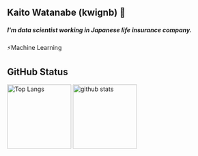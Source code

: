 ## Kaito Watanabe (kwignb) 👋

<p class="SNS">
    <a href="https://twitter.com/sysc_kt"  target="_Blank" class="twitter"><i class="fab fa-twitter-square fa-2x"></i></a>
    <a href="https://www.linkedin.com/in/ka-watanabe/"  target="_Blank" class="linkedin"><i class="fab fa-linkedin fa-2x"></i></a>
    <a href="https://github.com/kwignb"  target="_Blank" class="github"><i class="fab fa-github-square fa-2x"></i></a>       
</p>  

##### I'm data scientist working in Japanese life insurance company.

⚡Machine Learning


## GitHub Status
<p align="left"> 
	<img alt="Top Langs" height="150px" src="https://github-readme-stats.vercel.app/api/top-langs/?username=kwignb&layout=compact&show_icons=true&theme=onedark" />
	<img alt="github stats" height="150px" src="https://github-readme-stats.vercel.app/api?username=kwignb&show_icons=true&theme=onedark" />
</p>



<!--
**kwignb/kwignb** is a ✨ _special_ ✨ repository because its `README.md` (this file) appears on your GitHub profile.

Here are some ideas to get you started:

- 🔭 I’m currently working on ...
- 🌱 I’m currently learning ...
- 👯 I’m looking to collaborate on ...
- 🤔 I’m looking for help with ...
- 💬 Ask me about ...
- 📫 How to reach me: ...
- 😄 Pronouns: ...
- ⚡ Fun fact: ...
-->
